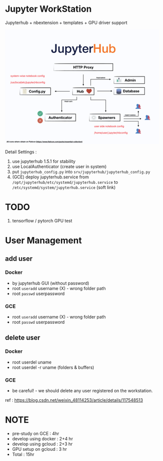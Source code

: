 # Jupyter WorkStation

Jupyterhub + nbextension + templates + GPU driver support 

<img src='./assets/hub_arct.png'></img>

Detail Settings : 

1. use jupyterhub 1.5.1 for stability
2. use LocalAuthenticator (create user in system)
3. put `jupyterhub_config.py` into `srv/jupyterhub/jupyterhub_config.py`
4. (GCE) deploy jupyterhub.service from `/opt/jupyterhub/etc/systemd/jupyterhub.service` to `/etc/systemd/system/jupyterhub.service` (soft link)

# TODO

1. tensorflow / pytorch GPU test
# User Management

## add user

### Docker
* by jupyterhub GUI (without password)
* root `useradd` username (X) - wrong folder path
* root `passwd` userpassword

### GCE
* root `useradd` username (X) - wrong folder path
* root `passwd` userpassword


## delete user
### Docker
* root userdel uname 
* root userdel -r uname (folders & buffers)

### GCE

* be careful! - we should delete any user registered on the workstation.

ref : https://blog.csdn.net/weixin_48114253/article/details/117548513


# NOTE

* pre-study on GCE : 4hr
* develop using docker : 2+4 hr
* develop using gcloud : 2+3 hr
* GPU setup on gcloud : 3 hr
* Total : 15hr

